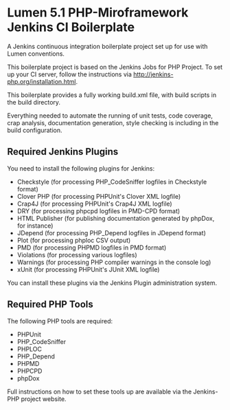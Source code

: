 # Lumen 5.1 PHP-Miroframework Jenkins CI Boilerplate

A Jenkins continuous integration boilerplate project set up for use with Lumen conventions.

This boilerplate project is based on the Jenkins Jobs for PHP Project. To set up your CI server, follow
the instructions via http://jenkins-php.org/installation.html.

This boilerplate provides a fully working build.xml file, with build scripts in the build directory.

Everything needed to automate the running of unit tests, code coverage, crap analysis, documentation
generation, style checking is including in the build configuration.

## Required Jenkins Plugins

You need to install the following plugins for Jenkins:

* Checkstyle (for processing PHP_CodeSniffer logfiles in Checkstyle format)
* Clover PHP (for processing PHPUnit's Clover XML logfile)
* Crap4J (for processing PHPUnit's Crap4J XML logfile)
* DRY (for processing phpcpd logfiles in PMD-CPD format)
* HTML Publisher (for publishing documentation generated by phpDox, for instance)
* JDepend (for processing PHP_Depend logfiles in JDepend format)
* Plot (for processing phploc CSV output)
* PMD (for processing PHPMD logfiles in PMD format)
* Violations (for processing various logfiles)
* Warnings (for processing PHP compiler warnings in the console log)
* xUnit (for processing PHPUnit's JUnit XML logfile)

You can install these plugins via the Jenkins Plugin administration system.

## Required PHP Tools

The following PHP tools are required:

* PHPUnit
* PHP_CodeSniffer
* PHPLOC
* PHP_Depend
* PHPMD
* PHPCPD
* phpDox

Full instructions on how to set these tools up are available via the Jenkins-PHP project website.
